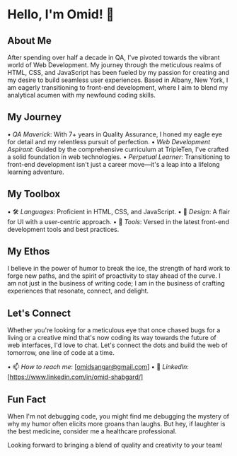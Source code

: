 # Hello, I'm Omid! 👋

## About Me
After spending over half a decade in QA, I've pivoted towards the vibrant world of Web Development. My journey through the meticulous realms of HTML, CSS, and JavaScript has been fueled by my passion for creating and my desire to build seamless user experiences. Based in Albany, New York, I am eagerly transitioning to front-end development, where I aim to blend my analytical acumen with my newfound coding skills.

## My Journey
•⁠  ⁠*QA Maverick*: With 7+ years in Quality Assurance, I honed my eagle eye for detail and my relentless pursuit of perfection.
•⁠  ⁠*Web Development Aspirant*: Guided by the comprehensive curriculum at TripleTen, I've crafted a solid foundation in web technologies.
•⁠  ⁠*Perpetual Learner*: Transitioning to front-end development isn't just a career move—it's a leap into a lifelong learning adventure.

## My Toolbox
•⁠  ⁠🛠 *Languages*: Proficient in HTML, CSS, and JavaScript.
•⁠  ⁠🎨 *Design*: A flair for UI with a user-centric approach.
•⁠  ⁠🧰 *Tools*: Versed in the latest front-end development tools and best practices.

## My Ethos
I believe in the power of humor to break the ice, the strength of hard work to forge new paths, and the spirit of proactivity to stay ahead of the curve. I am not just in the business of writing code; I am in the business of crafting experiences that resonate, connect, and delight.

## Let's Connect
Whether you're looking for a meticulous eye that once chased bugs for a living or a creative mind that's now coding its way towards the future of web interfaces, I'd love to chat. Let's connect the dots and build the web of tomorrow, one line of code at a time.

•⁠  ⁠📫 *How to reach me*: [omidsangar@gmail.com]
•⁠  ⁠🔗 *LinkedIn*: [https://www.linkedin.com/in/omid-shabgard/]

## Fun Fact
When I'm not debugging code, you might find me debugging the mystery of why my humor often elicits more groans than laughs. But hey, if laughter is the best medicine, consider me a healthcare professional.

Looking forward to bringing a blend of quality and creativity to your team!
